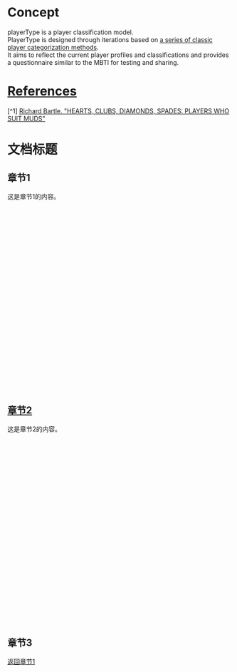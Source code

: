 # Concept
playerType is a player classification model.<br>
PlayerType is designed through iterations based on [a series of classic player categorization methods](References).<br>
It aims to reflect the current player profiles and classifications and provides a questionnaire similar to the MBTI for testing and sharing.<br>
# [References](References)
[^1] [Richard Bartle. "HEARTS, CLUBS, DIAMONDS, SPADES: PLAYERS WHO SUIT MUDS"](https://mud.co.uk/richard/hcds.htm)

# 文档标题

## 章节1

这是章节1的内容。
<br><br><br><br><br><br><br><br><br><br><br><br><br><br><br><br><br><br><br><br><br><br><br><br><br><br>
## [章节2](#chapter2)

这是章节2的内容。
<br><br><br><br><br><br><br><br><br><br><br><br><br><br><br><br><br><br><br><br><br><br><br><br><br><br>
## 章节3

[返回章节1](#chapter1)
